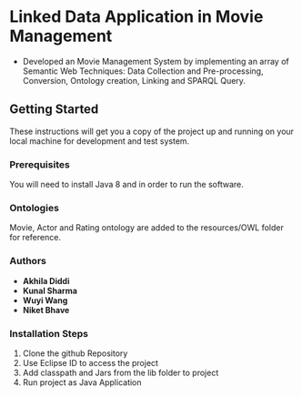 # Linked Data Application in Movie Management                                                                      

-	Developed an Movie Management System by implementing an array of Semantic Web Techniques:
Data Collection and Pre-processing, Conversion, Ontology creation, Linking and SPARQL Query.


## Getting Started
These instructions will get you a copy of the project up and running on your local machine for development and test system.

### Prerequisites
You will need to install Java 8 and in order to run the software.

### Ontologies
Movie, Actor and Rating ontology are added to the resources/OWL folder for reference.


### Authors
* **Akhila Diddi**
* **Kunal Sharma**
* **Wuyi Wang**
* **Niket Bhave**

### Installation Steps
1. Clone the github Repository
2. Use Eclipse ID to access the project
3. Add classpath and Jars from the lib folder to project
4. Run project as Java Application 


